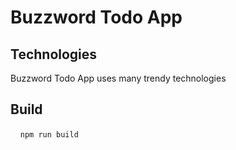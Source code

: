 # Buzzword Todo App



## Technologies

Buzzword Todo App uses many trendy technologies



## Build

    `npm run build`


